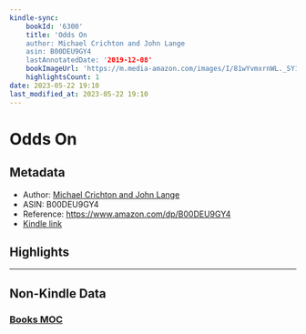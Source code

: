 ```yaml
---
kindle-sync:
    bookId: '6300'
    title: 'Odds On
    author: Michael Crichton and John Lange
    asin: B00DEU9GY4
    lastAnnotatedDate: '2019-12-08'
    bookImageUrl: 'https://m.media-amazon.com/images/I/81wYvmxrnWL._SY160.jpg'
    highlightsCount: 1
date: 2023-05-22 19:10
last_modified_at: 2023-05-22 19:10
---
```


# Odds On

## Metadata

-   Author: [Michael Crichton and John Lange](https://www.amazon.comundefined)
-   ASIN: B00DEU9GY4
-   Reference: https://www.amazon.com/dp/B00DEU9GY4
-   [Kindle link](kindle://book?action=open&asin=B00DEU9GY4)

## Highlights

---

## Non-Kindle Data

### [Books MOC](Books%20MOC.md)
